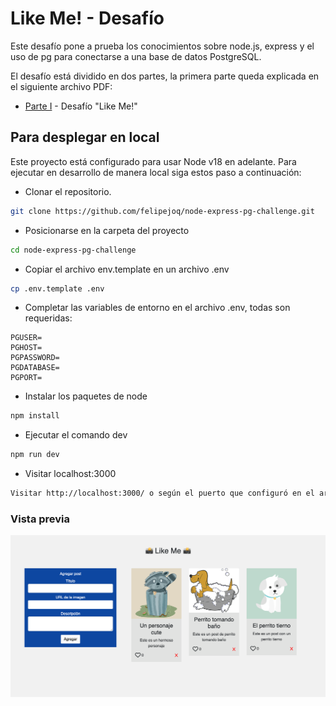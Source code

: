 # Like Me! - Desafío

Este desafío pone a prueba los conocimientos sobre node.js,
express y el uso de pg para conectarse a una base de datos PostgreSQL.

El desafío está dividido en dos partes, la primera parte queda explicada
en el siguiente archivo PDF:

- [Parte I](desafio_parte_uno.pdf) - Desafío "Like Me!"

## Para desplegar en local

Este proyecto está configurado para usar Node v18 en adelante.
Para ejecutar en desarrollo de manera local siga estos paso a continuación:

- Clonar el repositorio.

```bash
git clone https://github.com/felipejoq/node-express-pg-challenge.git
```

- Posicionarse en la carpeta del proyecto

```bash
cd node-express-pg-challenge
```

- Copiar el archivo env.template en un archivo .env

```bash
cp .env.template .env
```

- Completar las variables de entorno en el archivo .env, todas son requeridas:

```dotenv
PGUSER=
PGHOST=
PGPASSWORD=
PGDATABASE=
PGPORT=
```

- Instalar los paquetes de node

```bash
npm install
```

- Ejecutar el comando dev

```bash
npm run dev
```

- Visitar localhost:3000

```bash
Visitar http://localhost:3000/ o según el puerto que configuró en el archivo .env del proyecto
``` 

### Vista previa
![Vista previa proyecto front](preview.png)
